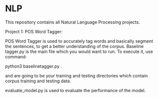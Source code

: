 # NLP

This repository contains all Natural Language Processing projects.

Project 1: POS Word Tagger:

POS Word Tagger is used to accurately tag words and basically segment the sentences, to get a better understanding of the corpus.
Baseline tagger.py is the main file which you would want to run. 
To execute it, use command:

python3 baselinetagger.py <traindir> <testdir>.
  
<traindir> and <testdir> are going to be your training and testing directories which contain corpus training and testing data.
  
evaluate_model.py is used to evaluate the performance of the model.  


